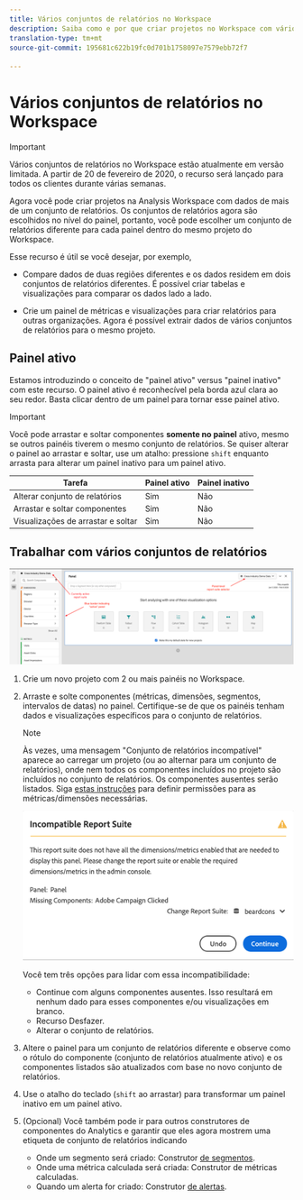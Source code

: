 ```yaml
---
title: Vários conjuntos de relatórios no Workspace
description: Saiba como e por que criar projetos no Workspace com vários conjuntos de relatórios
translation-type: tm+mt
source-git-commit: 195681c622b19fc0d701b1758097e7579ebb72f7

---
```



# Vários conjuntos de relatórios no Workspace

>[!IMPORTANT]
>Vários conjuntos de relatórios no Workspace estão atualmente em versão limitada. A partir de 20 de fevereiro de 2020, o recurso será lançado para todos os clientes durante várias semanas.

Agora você pode criar projetos na Analysis Workspace com dados de mais de um conjunto de relatórios. Os conjuntos de relatórios agora são escolhidos no nível do painel, portanto, você pode escolher um conjunto de relatórios diferente para cada painel dentro do mesmo projeto do Workspace.

Esse recurso é útil se você desejar, por exemplo,

* Compare dados de duas regiões diferentes e os dados residem em dois conjuntos de relatórios diferentes. É possível criar tabelas e visualizações para comparar os dados lado a lado.

* Crie um painel de métricas e visualizações para criar relatórios para outras organizações. Agora é possível extrair dados de vários conjuntos de relatórios para o mesmo projeto.

## Painel ativo

Estamos introduzindo o conceito de &quot;painel ativo&quot; versus &quot;painel inativo&quot; com este recurso. O painel ativo é reconhecível pela borda azul clara ao seu redor. Basta clicar dentro de um painel para tornar esse painel ativo.

>[!IMPORTANT]
>Você pode arrastar e soltar componentes **somente no painel** ativo, mesmo se outros painéis tiverem o mesmo conjunto de relatórios. Se quiser alterar o painel ao arrastar e soltar, use um atalho: pressione `shift` enquanto arrasta para alterar um painel inativo para um painel ativo.

| Tarefa | Painel ativo | Painel inativo |
|---|---|---|
| Alterar conjunto de relatórios | Sim | Não |
| Arrastar e soltar componentes | Sim | Não |
| Visualizações de arrastar e soltar | Sim | Não |

## Trabalhar com vários conjuntos de relatórios

![](assets/mrs-ui.png)

1. Crie um novo projeto com 2 ou mais painéis no Workspace.

1. Arraste e solte componentes (métricas, dimensões, segmentos, intervalos de datas) no painel. Certifique-se de que os painéis tenham dados e visualizações específicos para o conjunto de relatórios.


   >[!NOTE]
   >Às vezes, uma mensagem &quot;Conjunto de relatórios incompatível&quot; aparece ao carregar um projeto (ou ao alternar para um conjunto de relatórios), onde nem todos os componentes incluídos no projeto são incluídos no conjunto de relatórios. Os componentes ausentes serão listados. Siga [estas instruções](https://helpx.adobe.com/enterprise/using/manage-products-and-profiles.html#createproductprofiles) para definir permissões para as métricas/dimensões necessárias.

   ![](assets/incompat-rs.png)

   Você tem três opções para lidar com essa incompatibilidade:
   * Continue com alguns componentes ausentes. Isso resultará em nenhum dado para esses componentes e/ou visualizações em branco.
   * Recurso Desfazer.
   * Alterar o conjunto de relatórios.

1. Altere o painel para um conjunto de relatórios diferente e observe como o rótulo do componente (conjunto de relatórios atualmente ativo) e os componentes listados são atualizados com base no novo conjunto de relatórios.

1. Use o atalho do teclado (`shift` ao arrastar) para transformar um painel inativo em um painel ativo.

1. (Opcional) Você também pode ir para outros construtores de componentes do Analytics e garantir que eles agora mostrem uma etiqueta de conjunto de relatórios indicando

   * Onde um segmento será criado: Construtor [de segmentos](https://docs.adobe.com/content/help/en/analytics/components/segmentation/segmentation-workflow/seg-build.html).
   * Onde uma métrica calculada será criada: Construtor [](https://docs.adobe.com/content/help/en/analytics/components/calculated-metrics/calcmetric-workflow/cm-build-metrics.html)de métricas calculadas.
   * Quando um alerta for criado: Construtor [de alertas](https://docs.adobe.com/content/help/en/analytics/components/alerts/alert-builder.html).